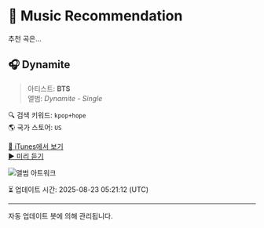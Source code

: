 
# 🎵 Music Recommendation

추천 곡은...

## 🎧 Dynamite  
> 아티스트: **BTS**  
> 앨범: _Dynamite - Single_  

🔍 검색 키워드: `kpop+hope`  
🌎 국가 스토어: `US`

[🔗 iTunes에서 보기](https://music.apple.com/us/album/dynamite/1597017111?i=1597017115&uo=4)  
[▶️ 미리 듣기](https://audio-ssl.itunes.apple.com/itunes-assets/AudioPreview126/v4/f1/26/86/f126864f-7a17-432a-6434-83f12e6632a2/mzaf_4574238385595157992.plus.aac.p.m4a)

![앨범 아트워크](https://is1-ssl.mzstatic.com/image/thumb/Music116/v4/08/95/45/08954580-15d5-ae4e-613b-8a460a09422e/195497194223_Cover.jpg/100x100bb.jpg)

⏳ 업데이트 시간: 2025-08-23 05:21:12 (UTC)

---
자동 업데이트 봇에 의해 관리됩니다.
